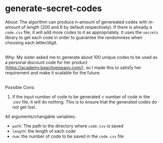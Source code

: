 # generate-secret-codes

About: The algorithm can produce n-amount of genereated codes with m-amount of length (200 and 6 by default respectively). If there is already a `code.csv` file, it will add more codes to it as appropriately. It uses the `secrets` library to get each code in order to guarantee the randomness when choosing each letter/digit. <br /><br />

Why: My sister asked me to generate about 100 unique codes to be used as a personal discount code for her product (https://academy.beactiveiseasy.com/), so I made this to satisfy her requirement and make it scalable for the future. <br /><br />

Possible Cons:<br />
1. If the input number of code to be generated < number of code in the .csv file, it will do nothing. This is to ensure that the generated codes do not get lost.<br />

All arguments/changable variables:  <br />
* `path`: The path to the directory where `code.csv` is saved
* `length`: the length of each code
* `num`: the number of code to be saved in the `code.csv` file
